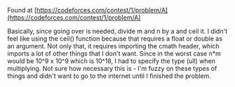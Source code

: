 Found at [https://codeforces.com/contest/1/problem/A](https://codeforces.com/contest/1/problem/A)

Basically, since going over is needed, divide m and n by a and ceil it. I didn't feel like using the ceil() function because that requires a float or double as an argument. Not only that, it requires importing the cmath header, which imports a lot of other things that I don't want. Since in the worst case n*m would be 10^9 x 10^9 which is 10^18, I had to specify the type (ull) when multiplying. Not sure how necessary this is - I'm fuzzy on these types of things and didn't want to go to the internet until I finished the problem.
